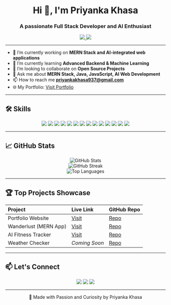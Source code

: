 <h1 align="center">Hi 👋, I'm Priyanka Khasa</h1>
<h3 align="center">A passionate Full Stack Developer and AI Enthusiast</h3>

<p align="center">
  <a href="https://linkedin.com/in/priyanka-khasa" target="_blank">
    <img src="https://img.shields.io/badge/LinkedIn-Connect-blue?style=for-the-badge&logo=linkedin" />
  </a>
  <a href="https://github.com/Priyanka-Khasa" target="_blank">
    <img src="https://img.shields.io/badge/GitHub-Follow-black?style=for-the-badge&logo=github" />
  </a>
</p>

---

- 🔭 I’m currently working on **MERN Stack and AI-integrated web applications**
- 🌱 I’m currently learning **Advanced Backend & Machine Learning**
- 👯 I’m looking to collaborate on **Open Source Projects**
- 💬 Ask me about **MERN Stack, Java, JavaScript, AI Web Development**
- 📫 How to reach me **priyankakhasa937@gmail.com**
- 🌐 My Portfolio: [Visit Portfolio](https://priyankaportfoli0.netlify.app/)

---

## 🛠️ Skills
<p align="center">
  <img src="https://img.shields.io/badge/C-informational?style=flat&logo=c&logoColor=white" />
  <img src="https://img.shields.io/badge/Java-informational?style=flat&logo=java&logoColor=white" />
  <img src="https://img.shields.io/badge/JavaScript-informational?style=flat&logo=javascript&logoColor=white" />
  <img src="https://img.shields.io/badge/HTML5-informational?style=flat&logo=html5&logoColor=white" />
  <img src="https://img.shields.io/badge/CSS3-informational?style=flat&logo=css3&logoColor=white" />
  <img src="https://img.shields.io/badge/React-informational?style=flat&logo=react&logoColor=white" />
  <img src="https://img.shields.io/badge/Node.js-informational?style=flat&logo=node.js&logoColor=white" />
  <img src="https://img.shields.io/badge/Express.js-informational?style=flat&logo=express&logoColor=white" />
  <img src="https://img.shields.io/badge/MongoDB-informational?style=flat&logo=mongodb&logoColor=white" />
  <img src="https://img.shields.io/badge/TailwindCSS-informational?style=flat&logo=tailwind-css&logoColor=white" />
  <img src="https://img.shields.io/badge/Three.js-informational?style=flat&logo=three.js&logoColor=white" />
  <img src="https://img.shields.io/badge/SQL-informational?style=flat&logo=mysql&logoColor=white" />
  <img src="https://img.shields.io/badge/Git-informational?style=flat&logo=git&logoColor=white" />
  <img src="https://img.shields.io/badge/GitHub-informational?style=flat&logo=github&logoColor=white" />
</p>

---

## 📈 GitHub Stats
<p align="center">
  <img src="https://github-readme-stats.vercel.app/api?username=Priyanka-Khasa&show_icons=true&theme=tokyonight" alt="GitHub Stats" />
  <br/>
  <img src="https://github-readme-streak-stats.herokuapp.com/?user=Priyanka-Khasa&theme=tokyonight" alt="GitHub Streak" />
  <br/>
  <img src="https://github-readme-stats.vercel.app/api/top-langs/?username=Priyanka-Khasa&layout=compact&theme=tokyonight" alt="Top Languages" />
</p>

---

## 🏆 Top Projects Showcase
| Project | Live Link | GitHub Repo |
|:--------|:----------|:------------|
| Portfolio Website | [Visit](https://priyankaportfoli0.netlify.app/) | [Repo](https://github.com/Priyanka-Khasa/Portfolio) |
| Wanderlust (MERN App) | [Visit](https://wanderlust-by34.onrender.com/listings) | [Repo](https://github.com/Priyanka-Khasa/Wonderlust) |
| AI Fitness Tracker | [Visit](https://ai-fitness-tracker.netlify.app) | [Repo](https://github.com/Priyanka-Khasa/Fitness-app) |
| Weather Checker | _Coming Soon_ | [Repo](https://github.com/Priyanka-Khasa/Weather-Checker) |

---

## 📫 Let's Connect
<p align="center">
  <a href="mailto:priyankakhasa937@gmail.com"><img src="https://img.shields.io/badge/Email-Contact-red?style=for-the-badge&logo=gmail&logoColor=white" /></a>
  <a href="https://linkedin.com/in/priyanka-khasa" target="_blank"><img src="https://img.shields.io/badge/LinkedIn-Connect-blue?style=for-the-badge&logo=linkedin" /></a>
  <a href="https://github.com/Priyanka-Khasa" target="_blank"><img src="https://img.shields.io/badge/GitHub-Follow-black?style=for-the-badge&logo=github" /></a>
</p>

---

<p align="center">
  🚀 Made with Passion and Curiosity by Priyanka Khasa
</p>
